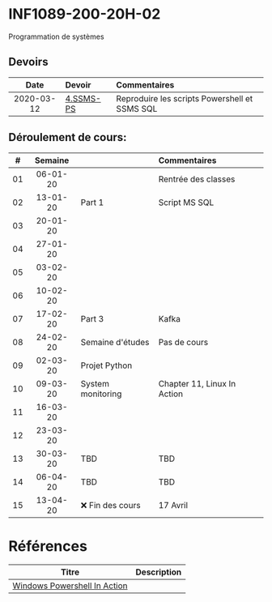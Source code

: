 # INF1089-200-20H-02
Programmation de systèmes

## Devoirs

| Date       | Devoir                  |     Commentaires                                                                         |
|:----------:|:------------------------|:-----------------------------------------------------------------------------------------|
| 2020-03-12 | [4.SSMS-PS](4.SSMS-PS)  | Reproduire les scripts Powershell et SSMS SQL                                            |

## Déroulement de cours:

|# | Semaine|                                          |     Commentaires                                                   |
|--|:------:|:-----------------------------------------|:-------------------------------------------------------------------|
|01|06-01-20|                                          | Rentrée des classes                                                |
|02|13-01-20| Part 1                                   | Script MS SQL                                                      |
|03|20-01-20|                                          |                                                                    |
|04|27-01-20|                                          |                                                                    |
|05|03-02-20|                                          |                                                                    |
|06|10-02-20|                                          |                                                                    |
|07|17-02-20| Part 3                                   | Kafka                                                              |
|08|24-02-20| Semaine d'études                         | Pas de cours                                                       |
|09|02-03-20| Projet Python                            |                                                                    |
|10|09-03-20| System monitoring                        | Chapter 11, Linux In Action                                        |
|11|16-03-20|                                          |                                                                    |
|12|23-03-20|                                          |                                                                    |
|13|30-03-20| TBD                                      | TBD                                                                |
|14|06-04-20| TBD                                      | TBD                                                                |
|15|13-04-20| :x: Fin des cours                        | 17 Avril                                                           |

# Références


| Titre | Description |
|----------------------------------------------------------------------------------------------------------|-------------|
| [Windows Powershell In Action](https://www.manning.com/books/windows-powershell-in-action-third-edition) | |
